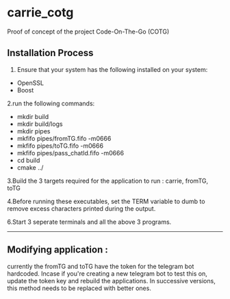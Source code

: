 # carrie_cotg

Proof of concept of the project Code-On-The-Go (COTG)

## Installation Process

1. Ensure that your system has the following installed on your system:
  - OpenSSL
  - Boost

2.run the following commands:
  - mkdir build
  - mkdir build/logs
  - mkdir pipes
  - mkfifo pipes/fromTG.fifo -m0666
  - mkfifo pipes/toTG.fifo -m0666
  - mkfifo pipes/pass_chatId.fifo -m0666
  - cd build
  - cmake ../
    
3.Build the 3 targets required for the application to run : carrie, fromTG, toTG

4.Before running these executables, set the TERM variable to dumb to remove excess characters printed during the output.

6.Start 3 seperate terminals and all the above 3 programs.

---
## Modifying application : 

currently the fromTG and toTG have the token for the telegram bot hardcoded. Incase if you're creating a new telegram bot to test this on, update the token key and rebuild the applications. In successive versions, this method needs to be replaced with better ones.
